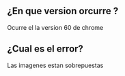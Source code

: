 ## ¿En que version orcurre ?
Ocurre el la version 60 de chrome
## ¿Cual es el error?
Las imagenes estan sobrepuestas
